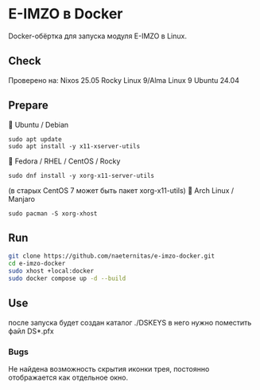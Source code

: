 # E-IMZO в Docker
Docker-обёртка для запуска модуля E-IMZO в Linux.
## Check
Проверено на:
Nixos 25.05
Rocky Linux 9/Alma Linux 9
Ubuntu 24.04

## Prepare
🐧 Ubuntu / Debian
```
sudo apt update
sudo apt install -y x11-xserver-utils
```
🐧 Fedora / RHEL / CentOS / Rocky
```
sudo dnf install -y xorg-x11-server-utils
```
(в старых CentOS 7 может быть пакет xorg-x11-utils)
🐧 Arch Linux / Manjaro
```
sudo pacman -S xorg-xhost
```
## Run
```bash
git clone https://github.com/naeternitas/e-imzo-docker.git
cd e-imzo-docker
sudo xhost +local:docker
sudo docker compose up -d --build
```
## Use
после запуска будет создан каталог ./DSKEYS в него нужно поместить файл DS*.pfx

### Bugs

Не найдена возможность скрытия иконки трея, постоянно отображается как отдельное окно.
